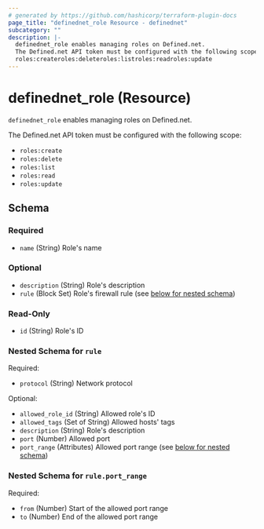 ```yaml
---
# generated by https://github.com/hashicorp/terraform-plugin-docs
page_title: "definednet_role Resource - definednet"
subcategory: ""
description: |-
  definednet_role enables managing roles on Defined.net.
  The Defined.net API token must be configured with the following scope:
  roles:createroles:deleteroles:listroles:readroles:update
---
```


# definednet_role (Resource)

`definednet_role` enables managing roles on Defined.net.

The Defined.net API token must be configured with the following scope:

- `roles:create`
- `roles:delete`
- `roles:list`
- `roles:read`
- `roles:update`



<!-- schema generated by tfplugindocs -->
## Schema

### Required

- `name` (String) Role's name

### Optional

- `description` (String) Role's description
- `rule` (Block Set) Role's firewall rule (see [below for nested schema](#nestedblock--rule))

### Read-Only

- `id` (String) Role's ID

<a id="nestedblock--rule"></a>
### Nested Schema for `rule`

Required:

- `protocol` (String) Network protocol

Optional:

- `allowed_role_id` (String) Allowed role's ID
- `allowed_tags` (Set of String) Allowed hosts' tags
- `description` (String) Role's description
- `port` (Number) Allowed port
- `port_range` (Attributes) Allowed port range (see [below for nested schema](#nestedatt--rule--port_range))

<a id="nestedatt--rule--port_range"></a>
### Nested Schema for `rule.port_range`

Required:

- `from` (Number) Start of the allowed port range
- `to` (Number) End of the allowed port range
